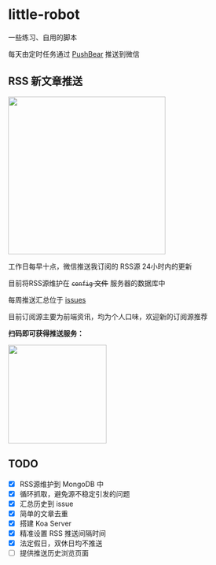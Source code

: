 # little-robot
一些练习、自用的脚本

每天由定时任务通过 [PushBear](https://pushbear.ftqq.com/admin/#/) 推送到微信

## RSS 新文章推送

<img src="https://s1.ax1x.com/2018/04/27/C3NaDA.md.jpg" width="320">

工作日每早十点，微信推送我订阅的 RSS源 24小时内的更新

目前将RSS源维护在 <del>`config` 文件</del> 服务器的数据库中

每周推送汇总位于 [issues](https://github.com/Colafornia/little-robot/issues)

目前订阅源主要为前端资讯，均为个人口味，欢迎新的订阅源推荐

**扫码即可获得推送服务：**

<img src="https://mp.weixin.qq.com/cgi-bin/showqrcode?ticket=gQFT8TwAAAAAAAAAAS5odHRwOi8vd2VpeGluLnFxLmNvbS9xLzAyek9QVU5JQ2ZlNjAxMDAwMDAwN1kAAgRGvR9aAwQAAAAA" width="200">

## TODO

- [x] RSS源维护到 MongoDB 中
- [x] 循环抓取，避免源不稳定引发的问题
- [x] 汇总历史到 issue
- [x] 简单的文章去重
- [x] 搭建 Koa Server
- [x] 精准设置 RSS 推送间隔时间
- [x] 法定假日，双休日均不推送
- [ ] 提供推送历史浏览页面
